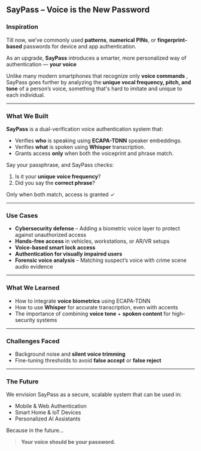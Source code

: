 ## **SayPass** – Voice is the New Password

### Inspiration
Till now, we’ve commonly used **patterns**, **numerical PINs**, or **fingerprint-based** passwords for device and app authentication. 

As an upgrade, **SayPass** introduces a smarter, more personalized way of authentication — **your voice**

Unlike many modern smartphones that recognize only **voice commands** , SayPass goes further by analyzing the **unique vocal frequency, pitch, and tone** of a person’s voice, something that's hard to imitate and unique to each individual.

---
###  What We Built 
**SayPass** is a dual-verification voice authentication system that:

- Verifies **who** is speaking using **ECAPA-TDNN** speaker embeddings.
- Verifies **what** is spoken using **Whisper** transcription.
- Grants access **only** when both the voiceprint and phrase match.

Say your passphrase, and SayPass checks:
1. Is it your **unique voice frequency**?
2. Did you say the **correct phrase**?

Only when both match, access is granted ✓

---

### Use Cases

- **Cybersecurity defense** – Adding a biometric voice layer to protect against unauthorized access  
- **Hands-free access** in vehicles, workstations, or AR/VR setups  
- **Voice-based smart lock access**  
- **Authentication for visually impaired users**   
- **Forensic voice analysis** – Matching suspect’s voice with crime scene audio evidence  


---

### What We Learned
- How to integrate **voice biometrics** using ECAPA-TDNN
- How to use **Whisper** for accurate transcription, even with accents
- The importance of combining **voice tone** + **spoken content** for high-security systems

---

### Challenges Faced 
- Background noise and **silent voice trimming**
- Fine-tuning thresholds to avoid **false accept** or **false reject**

---

### The Future
We envision SayPass as a secure, scalable system that can be used in:

- Mobile & Web Authentication
- Smart Home & IoT Devices
- Personalized AI Assistants

Because in the future...

> **Your voice should be your password.**

